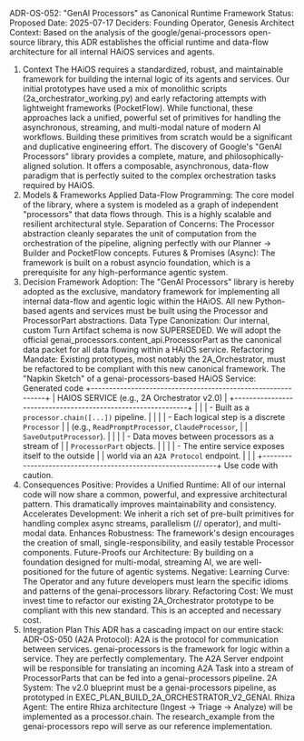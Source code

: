 ADR-OS-052: "GenAI Processors" as Canonical Runtime Framework
Status: Proposed
Date: 2025-07-17
Deciders: Founding Operator, Genesis Architect
Context: Based on the analysis of the google/genai-processors open-source library, this ADR establishes the official runtime and data-flow architecture for all internal HAiOS services and agents.
1. Context
The HAiOS requires a standardized, robust, and maintainable framework for building the internal logic of its agents and services. Our initial prototypes have used a mix of monolithic scripts (2a_orchestrator_working.py) and early refactoring attempts with lightweight frameworks (PocketFlow).
While functional, these approaches lack a unified, powerful set of primitives for handling the asynchronous, streaming, and multi-modal nature of modern AI workflows. Building these primitives from scratch would be a significant and duplicative engineering effort.
The discovery of Google's "GenAI Processors" library provides a complete, mature, and philosophically-aligned solution. It offers a composable, asynchronous, data-flow paradigm that is perfectly suited to the complex orchestration tasks required by HAiOS.
2. Models & Frameworks Applied
Data-Flow Programming: The core model of the library, where a system is modeled as a graph of independent "processors" that data flows through. This is a highly scalable and resilient architectural style.
Separation of Concerns: The Processor abstraction cleanly separates the unit of computation from the orchestration of the pipeline, aligning perfectly with our Planner -> Builder and PocketFlow concepts.
Futures & Promises (Async): The framework is built on a robust asyncio foundation, which is a prerequisite for any high-performance agentic system.
3. Decision
Framework Adoption: The "GenAI Processors" library is hereby adopted as the exclusive, mandatory framework for implementing all internal data-flow and agentic logic within the HAiOS. All new Python-based agents and services must be built using the Processor and ProcessorPart abstractions.
Data Type Canonization: Our internal, custom Turn Artifact schema is now SUPERSEDED. We will adopt the official genai_processors.content_api.ProcessorPart as the canonical data packet for all data flowing within a HAiOS service.
Refactoring Mandate: Existing prototypes, most notably the 2A_Orchestrator, must be refactored to be compliant with this new canonical framework.
The "Napkin Sketch" of a genai-processors-based HAiOS Service:
Generated code
+-------------------------------------------------------------+
|          HAIOS SERVICE (e.g., 2A Orchestrator v2.0)           |
+-------------------------------------------------------------+
|                                                             |
|   - Built as a `processor.chain([...])` pipeline.           |
|                                                             |
|   - Each logical step is a discrete `Processor`               |
|     (e.g., `ReadPromptProcessor`, `ClaudeProcessor`,         |
|      `SaveOutputProcessor`).                                |
|                                                             |
|   - Data moves between processors as a stream of            |
|     `ProcessorPart` objects.                                |
|                                                             |
|   - The entire service exposes itself to the outside        |
|     world via an `A2A Protocol` endpoint.                   |
|                                                             |
+-------------------------------------------------------------+
Use code with caution.
4. Consequences
Positive:
Provides a Unified Runtime: All of our internal code will now share a common, powerful, and expressive architectural pattern. This dramatically improves maintainability and consistency.
Accelerates Development: We inherit a rich set of pre-built primitives for handling complex async streams, parallelism (// operator), and multi-modal data.
Enhances Robustness: The framework's design encourages the creation of small, single-responsibility, and easily testable Processor components.
Future-Proofs our Architecture: By building on a foundation designed for multi-modal, streaming AI, we are well-positioned for the future of agentic systems.
Negative:
Learning Curve: The Operator and any future developers must learn the specific idioms and patterns of the genai-processors library.
Refactoring Cost: We must invest time to refactor our existing 2A_Orchestrator prototype to be compliant with this new standard. This is an accepted and necessary cost.
5. Integration Plan
This ADR has a cascading impact on our entire stack:
ADR-OS-050 (A2A Protocol): A2A is the protocol for communication between services. genai-processors is the framework for logic within a service. They are perfectly complementary. The A2A Server endpoint will be responsible for translating an incoming A2A Task into a stream of ProcessorParts that can be fed into a genai-processors pipeline.
2A System: The v2.0 blueprint must be a genai-processors pipeline, as prototyped in EXEC_PLAN_BUILD_2A_ORCHESTRATOR_V2_GENAI.
Rhiza Agent: The entire Rhiza architecture (Ingest -> Triage -> Analyze) will be implemented as a processor.chain. The research_example from the genai-processors repo will serve as our reference implementation.